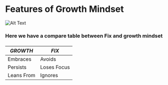 
#   Features of Growth Mindset

![Alt Text](https://www.techtello.com/wp-content/uploads/2020/06/fixed-mindset-vs-growth-mindset-chart.png)
###
###  Here we have a compare table between Fix and growth mindset
###
 _GROWTH_ | _FIX_
------------ | -------------
 Embraces | Avoids
 Persists | Loses Focus
 Leans From | Ignores
 
 

